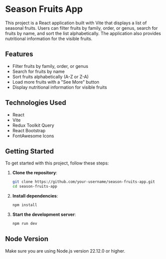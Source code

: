 # Season Fruits App

This project is a React application built with Vite that displays a list of seasonal fruits. Users can filter fruits by family, order, or genus, search for fruits by name, and sort the list alphabetically. The application also provides nutritional information for the visible fruits.

## Features

- Filter fruits by family, order, or genus
- Search for fruits by name
- Sort fruits alphabetically (A-Z or Z-A)
- Load more fruits with a "See More" button
- Display nutritional information for visible fruits

## Technologies Used

- React
- Vite
- Redux Toolkit Query
- React Bootstrap
- FontAwesome Icons

## Getting Started

To get started with this project, follow these steps:

1. **Clone the repository**:
   ```sh
   git clone https://github.com/your-username/season-fruits-app.git
   cd season-fruits-app
2. **Install dependencies**:
    ```sh
    npm install
    ```

3. **Start the development server**:
    ```sh
    npm run dev
    ```

## Node Version

Make sure you are using Node.js version 22.12.0 or higher.
